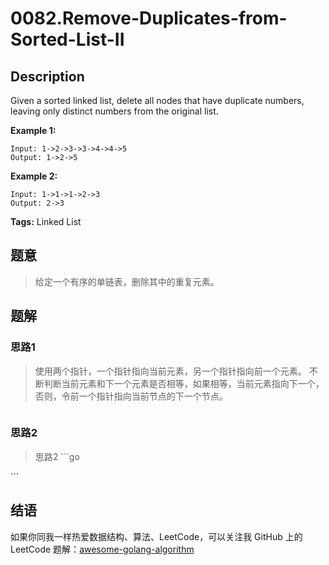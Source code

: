 # 0082.Remove-Duplicates-from-Sorted-List-II

## Description

Given a sorted linked list, delete all nodes that have duplicate numbers, leaving only distinct numbers from the original list.

**Example 1:**

```text
Input: 1->2->3->3->4->4->5
Output: 1->2->5
```

**Example 2:**

```text
Input: 1->1->1->2->3
Output: 2->3
```

**Tags:** Linked List

## 题意

> 给定一个有序的单链表，删除其中的重复元素。

## 题解

### 思路1

> 使用两个指针，一个指针指向当前元素，另一个指针指向前一个元素。 不断判断当前元素和下一个元素是否相等，如果相等，当前元素指向下一个，否则，令前一个指针指向当前节点的下一个节点。

```go

```

### 思路2

> 思路2 \`\`\`go

\`\`\`

## 结语

如果你同我一样热爱数据结构、算法、LeetCode，可以关注我 GitHub 上的 LeetCode 题解：[awesome-golang-algorithm](https://github.com/kylesliu/awesome-golang-algorithm)

